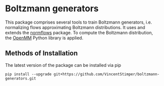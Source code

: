 # Boltzmann generators

This package comprises several tools to train Boltzmann generators, 
i.e. normalizing flows approximating Boltzmann distributions. It
uses and extends the
[normflows](https://github.com/VincentStimper/normalizing-flows) package.
To compute the Boltzmann distribution, the [OpenMM](https://openmm.org/)
Python library is applied.


## Methods of Installation

The latest version of the package can be installed via pip

```
pip install --upgrade git+https://github.com/VincentStimper/boltzmann-generators.git
```